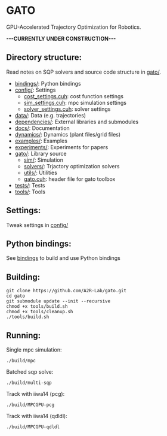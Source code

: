 # GATO
GPU-Accelerated Trajectory Optimization for Robotics.


**---CURRENTLY UNDER CONSTRUCTION---**


## Directory structure:
Read notes on SQP solvers and source code structure in [gato/](gato).

- [bindings/](bindings/): Python bindings
- [config/](config/): Settings
    - [cost_settings.cuh](config/cost_settings.h): cost function settings
    - [sim_settings.cuh](config/sim_settings.h): mpc simulation settings
    - [solver_settings.cuh](config/solver_settings.h): solver settings
- [data/](data/): Data (e.g. trajectories)
- [dependencies/](dependencies/): External libraries and submodules
- [docs/](docs/): Documentation
- [dynamics/](dynamics/): Dynamics (plant files/grid files)
- [examples/](examples/): Examples
- [experiments/](experiments/): Experiments for papers
- [gato/](gato/): Library source
    - [sim/](gato/sim/): Simulation
    - [solvers/](gato/solvers/): Trjactory optimization solvers
    - [utils/](gato/utils/): Utilities
    - [gato.cuh](gato/gato.cuh): header file for gato toolbox
- [tests/](tests/): Tests
- [tools/](tools/): Tools

## Settings:
Tweak settings in [config/](config/)

## Python bindings:
See [bindings](bindings) to build and use Python bindings

## Building:
```
git clone https://github.com/A2R-Lab/gato.git
cd gato
git submodule update --init --recursive
chmod +x tools/build.sh
chmod +x tools/cleanup.sh
./tools/build.sh
```

## Running:
Single mpc simulation:
```
./build/mpc
```

Batched sqp solve:
```
./build/multi-sqp
```

Track with iiwa14 (pcg):
```
./build/MPCGPU-pcg
```

Track with iiwa14 (qdldl):
```
./build/MPCGPU-qdldl
```
